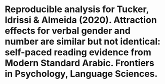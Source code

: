 # Reproducible analysis for Tucker, Idrissi & Almeida (2020). Attraction effects for verbal gender and number are similar but not identical: self-paced reading evidence from Modern Standard Arabic. Frontiers in Psychology, Language Sciences.



